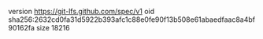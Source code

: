 version https://git-lfs.github.com/spec/v1
oid sha256:2632cd0fa31d5922b393afc1c88e0fe90f13b508e61abaedfaac8a4bf90162fa
size 18216
